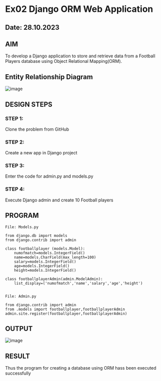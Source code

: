 # Ex02 Django ORM Web Application
## Date: 28.10.2023

## AIM
To develop a Django application to store and retrieve data from a Football Players database using Object Relational Mapping(ORM).

## Entity Relationship Diagram


![image](https://github.com/Harish2404lll/ORM/assets/141472096/a71c85db-47bb-463c-8bf6-cfaaf492220a)


## DESIGN STEPS

### STEP 1:
Clone the problem from GitHub

### STEP 2:
Create a new app in Django project

### STEP 3:
Enter the code for admin.py and models.py

### STEP 4:
Execute Django admin and create 10 Football players

## PROGRAM
```
File: Models.py

from django.db import models
from django.contrib import admin

class footballplayer (models.Model):
    numofmatch=models.IntegerField()
    name=models.CharField(max_length=100)
    salary=models.IntegerField()
    age=models.IntegerField()
    height=models.IntegerField()

class footballplayerAdmin(admin.ModelAdmin):
    list_display=('numofmatch','name','salary','age','height')


File: Admin.py

from django.contrib import admin
from .models import footballplayer,footballplayerAdmin
admin.site.register(footballplayer,footballplayerAdmin)
```

## OUTPUT

![image](https://github.com/Harish2404lll/ORM/assets/141472096/afb699ff-10cd-458f-8152-7360ae82c477)



## RESULT
Thus the program for creating a database using ORM hass been executed successfully
